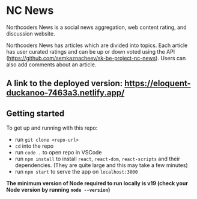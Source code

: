 # NC News

Northcoders News is a social news aggregation, web content rating, and discussion website.

Northcoders News has articles which are divided into topics. Each article has user curated ratings and can be up or down voted using the API (https://github.com/semkaznacheev/sk-be-project-nc-news). Users can also add comments about an article.


 ## A link to the deployed version: https://eloquent-duckanoo-7463a3.netlify.app/

 
 ## Getting started

To get up and running with this repo:
- run `git clone <repo-url>`
- `cd` into the repo
- run `code .` to open repo in VSCode
- run `npm install` to install `react`, `react-dom`, `react-scripts` and their dependencies. (They are quite large and this may take a few minutes)
- run `npm start` to serve the app on `localhost:3000`

**The minimum version of Node required to run locally is v19 (check your Node version by running `node --version`)**